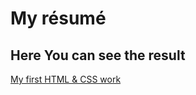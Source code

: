 # My résumé
## Here You can see the result
[My first HTML & CSS work](https://durgalian.github.io/Resume/Rudy's_resume)
